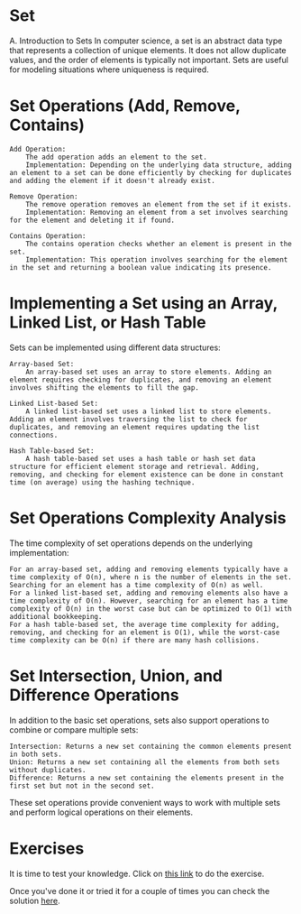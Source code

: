 # Set

A. Introduction to Sets
In computer science, a set is an abstract data type that represents a collection of unique elements. It does not allow duplicate values, and the order of elements is typically not important. Sets are useful for modeling situations where uniqueness is required.

# Set Operations (Add, Remove, Contains)

    Add Operation:
        The add operation adds an element to the set.
        Implementation: Depending on the underlying data structure, adding an element to a set can be done efficiently by checking for duplicates and adding the element if it doesn't already exist.

    Remove Operation:
        The remove operation removes an element from the set if it exists.
        Implementation: Removing an element from a set involves searching for the element and deleting it if found.

    Contains Operation:
        The contains operation checks whether an element is present in the set.
        Implementation: This operation involves searching for the element in the set and returning a boolean value indicating its presence.

# Implementing a Set using an Array, Linked List, or Hash Table

Sets can be implemented using different data structures:

    Array-based Set:
        An array-based set uses an array to store elements. Adding an element requires checking for duplicates, and removing an element involves shifting the elements to fill the gap.

    Linked List-based Set:
        A linked list-based set uses a linked list to store elements. Adding an element involves traversing the list to check for duplicates, and removing an element requires updating the list connections.

    Hash Table-based Set:
        A hash table-based set uses a hash table or hash set data structure for efficient element storage and retrieval. Adding, removing, and checking for element existence can be done in constant time (on average) using the hashing technique.

# Set Operations Complexity Analysis

The time complexity of set operations depends on the underlying implementation:

    For an array-based set, adding and removing elements typically have a time complexity of O(n), where n is the number of elements in the set. Searching for an element has a time complexity of O(n) as well.
    For a linked list-based set, adding and removing elements also have a time complexity of O(n). However, searching for an element has a time complexity of O(n) in the worst case but can be optimized to O(1) with additional bookkeeping.
    For a hash table-based set, the average time complexity for adding, removing, and checking for an element is O(1), while the worst-case time complexity can be O(n) if there are many hash collisions.

# Set Intersection, Union, and Difference Operations

In addition to the basic set operations, sets also support operations to combine or compare multiple sets:

    Intersection: Returns a new set containing the common elements present in both sets.
    Union: Returns a new set containing all the elements from both sets without duplicates.
    Difference: Returns a new set containing the elements present in the first set but not in the second set.

These set operations provide convenient ways to work with multiple sets and perform logical operations on their elements.

# Exercises

It is time to test your knowledge. Click on [this link](https://github.com/Amuleka/set-exercises/blob/main/set-incomplete.py) to do the exercise.

Once you've done it or tried it for a couple of times you can check the solution [here](https://github.com/Amuleka/set-exercises/blob/main/set-complete.py).
